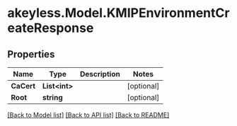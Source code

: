 # akeyless.Model.KMIPEnvironmentCreateResponse
## Properties

Name | Type | Description | Notes
------------ | ------------- | ------------- | -------------
**CaCert** | **List&lt;int&gt;** |  | [optional] 
**Root** | **string** |  | [optional] 

[[Back to Model list]](../README.md#documentation-for-models) [[Back to API list]](../README.md#documentation-for-api-endpoints) [[Back to README]](../README.md)

